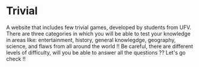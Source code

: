 # Trivial
A website that includes few trivial games, developed by students from UFV.
There are three categories in which you will be able to test your knowledge in areas like: entertainment, history, general knowlegdge, geography, science,  and flaws from all around the world !! 
Be careful, there are different levels of difficulty, will you be able to answer all the questions ??
Let's go check !!
